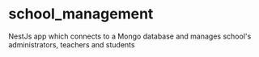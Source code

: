 # school_management
NestJs app which connects to a Mongo database and manages school's administrators, teachers and students
